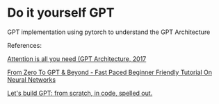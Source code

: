 # Do it yourself GPT

GPT implementation using pytorch to understand the GPT Architecture

References:

[Attention is all you need (GPT Architecture, 2017](https://arxiv.org/pdf/1706.03762.pdf)

[From Zero To GPT & Beyond - Fast Paced Beginner Friendly Tutorial On Neural Networks](https://www.youtube.com/watch?v=l-CjXFmcVzY)

[Let's build GPT: from scratch, in code, spelled out.](https://www.youtube.com/watch?v=kCc8FmEb1nY)
